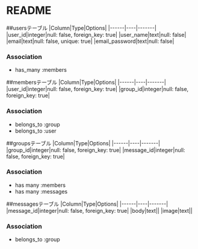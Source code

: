 # README

##usersテーブル
|Column|Type|Options|
|------|----|-------|
|user_id|integer|null: false, foreign_key: true|
|user_name|text|null: false|
|email|text|null: false, unique: true|
|email_password|text|null: false|

### Association
- has_many :members


##membersテーブル
|Column|Type|Options|
|------|----|-------|
|user_id|integer|null: false, foreign_key: true|
|group_id|integer|null: false, foreign_key: true|

### Association
- belongs_to :group
- belongs_to :user


##groupsテーブル
|Column|Type|Options|
|------|----|-------|
|group_id|integer|null: false, foreign_key: true|
|message_id|integer|null: false, foreign_key: true|

### Association
- has many :members
- has many :messages


##messagesテーブル
|Column|Type|Options|
|------|----|-------|
|message_id|integer|null: false, foreign_key: true|
|body|text||
|image|text||

### Association
- belongs_to :group


